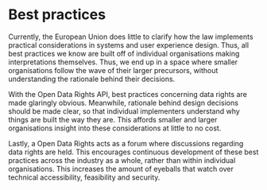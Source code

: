 # Best practices

Currently, the European Union does little to clarify how the law implements practical considerations in systems and user experience design. Thus, all best practices we know are built off of individual organisations making interpretations themselves. Thus, we end up in a space where smaller organisations follow the wave of their larger precursors, without understanding the rationale behind their decisions.

With the Open Data Rights API, best practices concerning data rights are made glaringly obvious. Meanwhile, rationale behind design decisions should be made clear, so that individual implementers understand why things are built the way they are. This affords smaller and larger organisations insight into these considerations at little to no cost.

Lastly, a Open Data Rights acts as a forum where discussions regarding data rights are held. This encourages continuous development of these best practices across the industry as a whole, rather than within individual organisations. This increases the amount of eyeballs that watch over technical accessibility, feasibility and security. 


